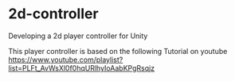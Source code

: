 # 2d-controller
Developing a 2d player controller for Unity

This player controller is based on the following Tutorial on youtube
https://www.youtube.com/playlist?list=PLFt_AvWsXl0f0hqURlhyIoAabKPgRsqjz

